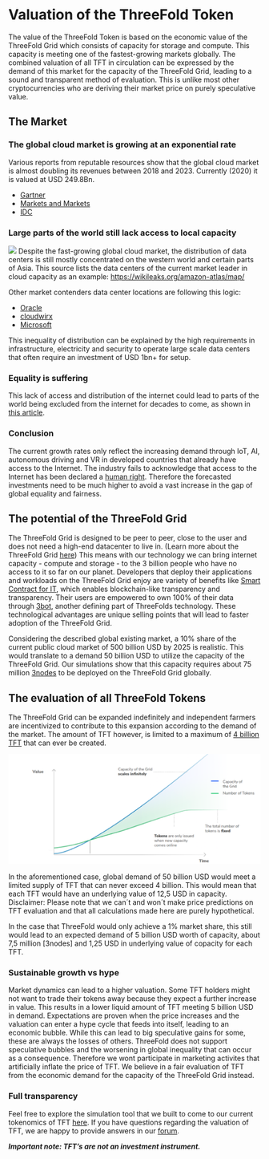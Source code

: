 # Valuation of the ThreeFold Token

The value of the ThreeFold Token is based on the economic value of the ThreeFold Grid which consists of capacity for storage and compute. This capacity is meeting one of the fastest-growing markets globally. The combined valuation of all TFT in circulation can be expressed by the demand of this market for the capacity of the ThreeFold Grid, leading to a sound and transparent method of evaluation. This is unlike most other cryptocurrencies who are deriving their market price on purely speculative value. 


## The Market
### The global cloud market is growing at an exponential rate

Various reports from reputable resources show that the global cloud market is almost doubling its revenues between 2018 and 2023. Currently (2020) it is valued at USD 249.8Bn.
- [Gartner](https://www.gartner.com/en/newsroom/press-releases/2019-04-02-gartner-forecasts-worldwide-public-cloud-revenue-to-g
)
- [Markets and Markets](https://www.marketsandmarkets.com/Market-Reports/cloud-computing-market-234.html)
- [IDC](https://www.idc.com/getdoc.jsp?containerId=prUS45340719
)

### Large parts of the world still lack access to local capacity
![](./img/token_cloudstructure.jpg)
Despite the fast-growing global cloud market, the distribution of data centers is still mostly concentrated on the western world and certain parts of Asia.
This source lists the data centers of the current market leader in cloud capacity as an example: 
https://wikileaks.org/amazon-atlas/map/

Other market contenders data center locations are following this logic:
- [Oracle](https://blogs.oracle.com/cloud-infrastructure/oracle-launches-four-new-cloud-regions-across-four-continents)
- [cloudwirx](https://www.cloudwirx.com/datacenters)
- [Microsoft](https://yellowduckguy.wordpress.com/2018/03/15/microsoft-worldwide-data-center-locations/)

This inequality of distribution can be explained by the high requirements in infrastructure, electricity and security to operate large scale data centers that often require an investment of USD 1bn+ for setup.


### Equality is suffering
This lack of access and distribution of the internet could lead to parts of the world being excluded from the internet for decades to come, as shown in [this article](https://www.theguardian.com/technology/2019/jan/10/universal-internet-access-unlikely-until-2050-experts-say-lack-skills-investment-slow-growth). 

### Conclusion
The current growth rates only reflect the increasing demand through IoT, AI, autonomous driving and VR in developed countries that already have access to the Internet. The industry fails to acknowledge that access to the Internet has been declared a [human right](https://www2.ohchr.org/english/bodies/hrcouncil/docs/17session/A.HRC.17.27_en.pdf). Therefore the forecasted investments need to be much higher to avoid a vast increase in the gap of global equality and fairness.


## The potential of the ThreeFold Grid
The ThreeFold Grid is designed to be peer to peer, close to the user and does not need a high-end datacenter to live in. (Learn more about the ThreeFold Grid  [here](\grid\grid.md))
This means with our technology we can bring internet capacity - compute and storage - to the 3 billion people who have no access to it so far on our planet.
Developers that deploy their applications and workloads on the ThreeFold Grid enjoy are variety of benefits like [Smart Contract for IT](capacity_layer.md), which enables blockchain-like transparency and transparency. Their users are empowered to own 100% of their data through [3bot](info_threefold\src\3bot),  another defining part of ThreeFolds technology.
These technological advantages are unique selling points that will lead to faster adoption of the ThreeFold Grid.

Considering the described global existing market, a 10% share of the current public cloud market of 500 billion USD by 2025 is realistic. 
This would translate to a demand 50 billion USD to utilize the capacity of the ThreeFold Grid. Our simulations show that this capacity requires about 75 million [3nodes](grid\types_of_capacity.md) to be deployed on the ThreeFold Grid globally. 


## The evaluation of all ThreeFold Tokens

The ThreeFold Grid can be expanded indefinitely and independent farmers are incentivized to contribute to this expansion according to the demand of the market.
The amount of TFT however, is limited to a maximum of [4 billion TFT](token\token_limitedsupply.md) that can ever be created. 

![](./img/token_issuance_economy1.png)

In the aforementioned case, global demand of 50 billion USD would meet a limited supply of TFT that can never exceed 4 billion. This would mean that each TFT would have an underlying value of 12,5 USD in capacity. 
Disclaimer: Please note that we can´t and won´t make price predictions on TFT evaluation and that all calculations made here are purely hypothetical.

In the case that ThreeFold would only achieve a 1% market share, this still would lead to an expected demand of 5 billion USD worth of capacity, about 7,5 million [3nodes] and 1,25 USD in underlying value of copacity for each TFT. 

### Sustainable growth vs hype
Market dynamics can lead to a higher valuation. Some TFT holders might not want to trade their tokens away because they expect a further increase in value. This results in a lower liquid amount of TFT meeting 5 billion USD in demand. Expectations are proven when the price increases and the valuation can enter a hype cycle that feeds into itself, leading to an economic bubble.
While this can lead to big speculative gains for some, these are always the losses of others. ThreeFold does not support speculative bubbles and the worsening in global inequality that can occur as a consequence. Therefore we wont participate in marketing activites that artificially inflate the price of TFT.
We believe in a fair evaluation of TFT from the economic demand for the capacity of the ThreeFold Grid instead.


### Full transparency
Feel free to explore the simulation tool that we built to come to our current tokenomics of TFT [here](https://sdk3.threefold.io/#/simulator_install).
If you have questions regarding the valuation of TFT, we are happy to provide answers in our [forum](https://forum.threefold.io/c/threefold-token/22).


***Important note: TFT’s are not an investment instrument.***
